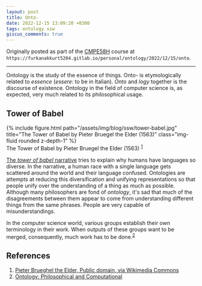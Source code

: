 ```yaml
---
layout: post
title: Onto-
date: 2022-12-15 13:09:20 +0300
tags: ontology ssw
giscus_comments: true
---
```


Originally posted as part of the [CMPE58H](https://cmpe.boun.edu.tr/courses/cmpe58h) course at `https://furkanakkurt5204.gitlab.io/personal/ontology/2022/12/15/onto`.

---

Ontology is the study of the essence of things.
Onto- is etymologically related to _essence_ (_essere_: to be in Italian).
_Onto_ and _logy_ together is the discourse of existence.
Ontology in the field of computer science is, as expected, very much related to its philosophical usage.

## Tower of Babel

<div class="row">
    <div class="col-sm mt-3 mt-md-0 text-center">
        {% include figure.html path="/assets/img/blog/ssw/tower-babel.jpg" title="The Tower of Babel by Pieter Bruegel the Elder (1563)" class="img-fluid rounded z-depth-1" %}
    </div>
</div>
<div class="caption">
    The Tower of Babel by Pieter Bruegel the Elder (1563) <sup><a href="#references">1</a></sup>
</div>

[The _tower of babel_ narrative](https://en.wikipedia.org/wiki/Tower_of_Babel) tries to explain why humans have languages so diverse.
In the narrative, a human race with a single language gets scattered around the world and their language confused.
Ontologies are attempts at reducing this diversification and unifying representations so that people unify over the understanding of a thing as much as possible.
Although many philosophers are fond of _ontology_, it's sad that much of the disagreements between them appear to come from understanding different things from the same phrases.
People are very capable of misunderstandings.

In the computer science world, various groups establish their own terminology in their work.
When outputs of these groups want to be merged, consequently, much work has to be done.<sup>[2](#references)</sup>

## References

1. [Pieter Brueghel the Elder, Public domain, via Wikimedia Commons](https://upload.wikimedia.org/wikipedia/commons/5/50/Pieter_Bruegel_the_Elder_-_The_Tower_of_Babel_%28Vienna%29_-_Google_Art_Project.jpg)
2. [Ontology: Philosophical and Computational](http://ontology.buffalo.edu/smith/articles/ontologies.htm)
